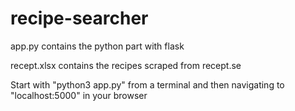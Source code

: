﻿# recipe-searcher

app.py contains the python part with flask

recept.xlsx contains the recipes scraped from recept.se

Start with "python3 app.py" from a terminal and then navigating to "localhost:5000" in your browser
